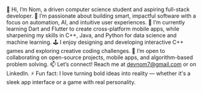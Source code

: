 👋 Hi, I’m Nom, a driven computer science student and aspiring full-stack developer.
🚀 I’m passionate about building smart, impactful software with a focus on automation, AI, and intuitive user experiences.
📱 I’m currently learning Dart and Flutter to create cross-platform mobile apps, while sharpening my skills in C++, Java, and Python for data science and machine learning.
🕹️ I enjoy designing and developing interactive C++ games and exploring creative coding challenges.
🤝 I’m open to collaborating on open-source projects, mobile apps, and algorithm-based problem solving.
📫 Let’s connect! Reach me at devnom7@gmail.com or on LinkedIn.
⚡ Fun fact: I love turning bold ideas into reality — whether it's a sleek app interface or a game with real personality.
